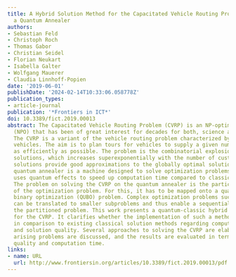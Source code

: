 ```yaml
---
title: A Hybrid Solution Method for the Capacitated Vehicle Routing Problem Using
  a Quantum Annealer
authors:
- Sebastian Feld
- Christoph Roch
- Thomas Gabor
- Christian Seidel
- Florian Neukart
- Isabella Galter
- Wolfgang Mauerer
- Claudia Linnhoff-Popien
date: '2019-06-01'
publishDate: '2024-02-14T10:33:06.058778Z'
publication_types:
- article-journal
publication: '*Frontiers in ICT*'
doi: 10.3389/fict.2019.00013
abstract: The Capacitated Vehicle Routing Problem (CVRP) is an NP-optimization problem
  (NPO) that has been of great interest for decades for both, science and industry.
  The CVRP is a variant of the vehicle routing problem characterized by capacity constrained
  vehicles. The aim is to plan tours for vehicles to supply a given number of customers
  as efficiently as possible. The problem is the combinatorial explosion of possible
  solutions, which increases superexponentially with the number of customers. Classical
  solutions provide good approximations to the globally optimal solution. D-Wave's
  quantum annealer is a machine designed to solve optimization problems. This machine
  uses quantum effects to speed up computation time compared to classic computers.
  The problem on solving the CVRP on the quantum annealer is the particular formulation
  of the optimization problem. For this, it has to be mapped onto a quadratic unconstrained
  binary optimization (QUBO) problem. Complex optimization problems such as the CVRP
  can be translated to smaller subproblems and thus enable a sequential solution of
  the partitioned problem. This work presents a quantum-classic hybrid solution method
  for the CVRP. It clarifies whether the implementation of such a method pays off
  in comparison to existing classical solution methods regarding computation time
  and solution quality. Several approaches to solving the CVRP are elaborated, the
  arising problems are discussed, and the results are evaluated in terms of solution
  quality and computation time.
links:
- name: URL
  url: http://www.frontiersin.org/articles/10.3389/fict.2019.00013/pdf
---
```

